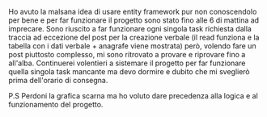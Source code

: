 Ho avuto la malsana idea di usare entity framework pur non conoscendolo per bene e per far funzionare il progetto sono stato fino alle 6 di mattina ad imprecare.
Sono riuscito a far funzionare ogni singola task richiesta dalla traccia ad eccezione del post per la creazione verbale (il read funziona e la tabella con i dati verbale + anagrafe viene mostrata) però,
volendo fare un post piuttosto complesso, mi sono ritrovato a provare e riprovare fino a all'alba.
Continuerei volentieri a sistemare il progetto per far funzionare quella singola task mancante ma devo dormire e dubito che mi sveglierò prima dell'orario di consegna.

P.S Perdoni la grafica scarna ma ho voluto dare precedenza alla logica e al funzionamento del progetto.
